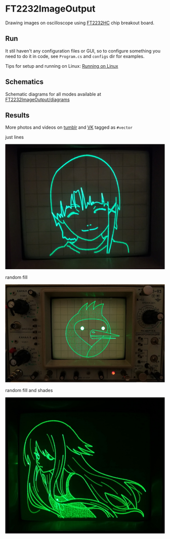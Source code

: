 # FT2232ImageOutput
Drawing images on oscilloscope using [FT2232HC](https://www.ftdichip.com/Products/ICs/FT2232H.html) chip breakout board.

## Run
It stil haven't any configuration files or GUI, so to configure something you need to do it in code, see `Program.cs` and `configs` dir for examples.

Tips for setup and running on Linux: [Running on Linux](RunningOnLinux.md)

## Schematics
Schematic diagrams for all modes available at [FT2232ImageOutput/diagrams](FT2232ImageOutput/schematic/)

## Results

More photos and videos on [tumblr](https://ebajous-curves.tumblr.com/) and [VK](https://vk.com/ebajous_curves) tagged as `#vector`

just lines

![lain](/FT2232ImageOutput/samplefiles/lain.jpg?raw=true "lain")

random fill

![winged doom](/FT2232ImageOutput/samplefiles/winged%20doom%20head%20fill.jpg?raw=true "winged doom")

random fill and shades

![saya](/FT2232ImageOutput/samplefiles/saya%20black%20fill%20shades.jpg?raw=true "saya")
